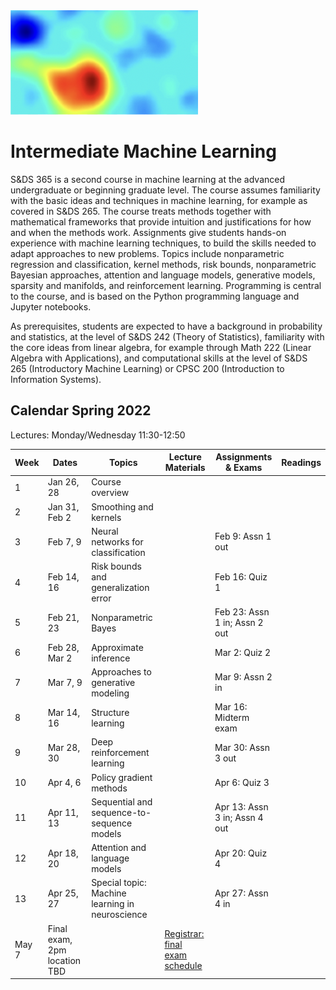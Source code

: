 <head>
  <title> Intermediate Machine Learning </title>
  <link rel="stylesheet" href="theme/css/main.css" />
  <link rel="shortcut icon" type="image/x-icon" href="favicon.ico?">
</head>


<img src="./heatmap2.png" width="300" align="bottom">

Intermediate Machine Learning
===============================


S&DS 365 is a second course in machine learning at the advanced undergraduate or beginning graduate level. The course assumes familiarity with the basic ideas and techniques in machine learning, for example as covered in S&DS 265. The course treats methods together with mathematical frameworks that provide intuition and justifications for how and when the methods work. Assignments give students hands-on experience with machine learning techniques, to build the skills needed to adapt  approaches to new problems. Topics include nonparametric regression and classification, kernel methods, risk bounds, nonparametric Bayesian approaches, attention and language models, generative models, sparsity and manifolds, and reinforcement learning. Programming is central to the course, and is based on the Python programming language and Jupyter notebooks.

As prerequisites, students are expected to have a background in probability and statistics, at the level of S&DS 242 (Theory of Statistics), familiarity with the core ideas from linear algebra, for example through Math 222 (Linear Algebra with Applications), and computational skills at the level of S&DS 265 (Introductory Machine Learning) or CPSC 200 (Introduction to Information Systems).

Calendar Spring 2022
---
Lectures: Monday/Wednesday 11:30-12:50


Week | Dates |  Topics | Lecture Materials | Assignments & Exams | Readings
----------- | ----------- | ------------- | ------------ | ------------- | -----------
1 | Jan 26, 28 |    Course overview |   |
2 | Jan 31, Feb 2 | Smoothing and kernels |  |  |
3 | Feb 7, 9 | Neural networks for classification |  |  Feb 9: Assn 1 out |
4 | Feb 14, 16 | Risk bounds and generalization error |  | Feb 16: Quiz 1 |
5 | Feb 21, 23 | Nonparametric Bayes |  |  Feb 23: Assn 1 in; Assn 2 out|
6 | Feb 28, Mar 2 | Approximate inference |  | Mar 2: Quiz 2 |
7 | Mar 7, 9 | Approaches to generative modeling |  | Mar 9: Assn 2 in |
8 | Mar 14, 16 |  Structure learning  |  | Mar 16: Midterm exam |
9 | Mar 28, 30 | Deep reinforcement learning | | Mar 30: Assn 3 out |
10 | Apr 4, 6 | Policy gradient methods |  |  Apr 6: Quiz 3 |
11 | Apr 11, 13 | Sequential and sequence-to-sequence  models |  | Apr 13: Assn 3 in; Assn 4 out|
12 | Apr 18, 20 | Attention and language models |  | Apr 20: Quiz 4 |
13 | Apr 25, 27 | Special topic: Machine learning in neuroscience |  |  Apr 27: Assn 4 in|
   | May 7  | Final exam, 2pm location TBD | | [Registrar: final exam schedule](http://catalog.yale.edu/ycps/final-examination-schedules/)


<div class="classMap">
</div>
